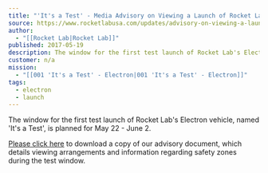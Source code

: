 ```yaml
---
title: "'It's a Test' - Media Advisory on Viewing a Launch of Rocket Lab's Electron Vehicle  "
source: https://www.rocketlabusa.com/updates/advisory-on-viewing-a-launch-of-rocket-labs-electron-vehicle/
author:
  - "[[Rocket Lab|Rocket Lab]]"
published: 2017-05-19
description: The window for the first test launch of Rocket Lab's Electron vehicle, named 'It's a Test', is planned for May 22 - June 2.
customer: n/a
mission:
  - "[[001 'It's a Test' - Electron|001 'It's a Test' - Electron]]"
tags:
  - electron
  - launch
---
```

The window for the first test launch of Rocket Lab's Electron vehicle, named 'It's a Test', is planned for May 22 - June 2.

[Please click here](https://www.rocketlabusa.com/assets/Uploads/RL-Mediaviewingrestrictions.pdf) to download a copy of our advisory document, which details viewing arrangements and information regarding safety zones during the test window.